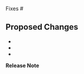 Fixes #

## Proposed Changes

  *
  *
  *

**Release Note**
<!-- Enter your extended release note in the below block. If the PR requires
additional action from users switching to the new release, include the string
"action required". If no release note is required, write "NONE". -->
```release-note
```
